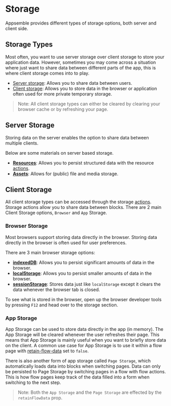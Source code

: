 # Storage

Appsemble provides different types of storage options, both server and client side.

## Storage Types

Most often, you want to use server storage over client storage to store your application data.
However, sometimes you may come across a situation where just want to share data between different
parts of the app, this is where client storage comes into to play.

- [Server storage](#server-storage): Allows you to share data between users.
- [Client storage](#client-storage): Allows you to store data in the browser or application often
  used for more private temporary storage.

> Note: All client storage types can either be cleared by clearing your browser cache or by
> refreshing your page.

## Server Storage

Storing data on the server enables the option to share data between multiple clients.

Below are some materials on server based storage.

- **[Resources](/docs/guide/resources)**: Allows you to persist structured data with the resource
  [actions](/docs/reference/action).
- **[Assets](/docs/guide/assets)**: Allows for (public) file and media storage.

## Client Storage

All client storage types can be accessed through the storage [actions](/docs/reference/action).
Storage actions allow you to share data between blocks. There are 2 main Client Storage options,
`Browser` and `App` Storage.

### Browser Storage

Most browsers support storing data directly in the browser. Storing data directly in the browser is
often used for user preferences.

There are 3 main browser storage options:

- **[indexedDB](https://developer.mozilla.org/en-US/docs/Web/API/IndexedDB_API)**: Allows you to
  persist significant amounts of data in the browser.
- **[localStorage](https://developer.mozilla.org/en-US/docs/Web/API/Web_Storage_API)**: Allows you
  to persist smaller amounts of data in the browser.
- **[sessionStorage](https://developer.mozilla.org/en-US/docs/Web/API/Web_Storage_API)**: Stores
  data just like `localStorage` except it clears the data whenever the browser tab is closed.

To see what is stored in the browser, open up the browser developer tools by pressing `F12` and head
over to the storage section.

### App Storage

App Storage can be used to store data directly in the app (in memory). The App Storage will be
cleared whenever the user refreshes their page. This means that App Storage is mainly useful when
you want to briefly store data on the client. A common use case for App Storage is to use it within
a flow page with [retain-flow-data](/docs/reference/app#-flow-page-definition-retain-flow-data) set
to `false`.

There is also another form of app storage called `Page Storage`, which automatically loads data into
blocks when switching pages. Data can only be persisted to Page Storage by switching pages in a flow
with flow actions. This is how flow pages keep track of the data filled into a form when switching
to the next step.

> Note: Both the `App Storage` and the `Page Storage` are effected by the `retainFlowData` prop.
